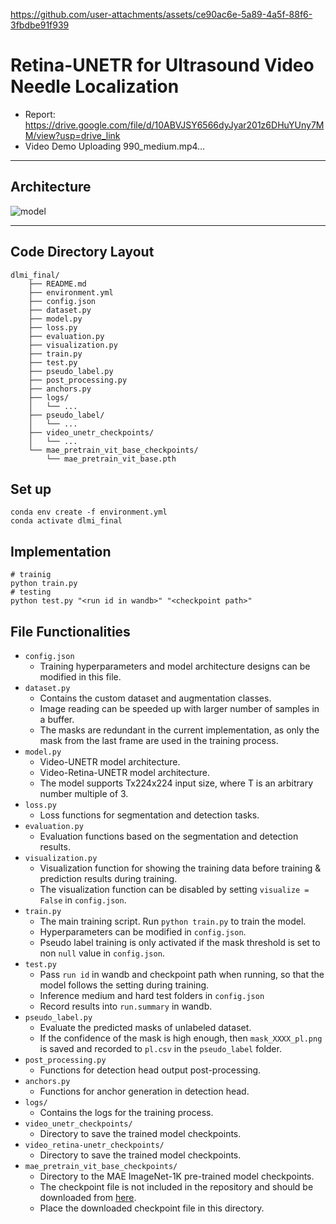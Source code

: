 
https://github.com/user-attachments/assets/ce90ac6e-5a89-4a5f-88f6-3fbdbe91f939
# Retina-UNETR for Ultrasound Video Needle Localization
- Report: <https://drive.google.com/file/d/10ABVJSY6566dyJyar201z6DHuYUny7MM/view?usp=drive_link>
- Video Demo
  Uploading 990_medium.mp4…
***
## Architecture
![model](https://github.com/user-attachments/assets/7895920a-4948-4417-9ee5-80a40a6cff72)
***
## Code Directory Layout
```
dlmi_final/
    ├── README.md
    ├── environment.yml
    ├── config.json
    ├── dataset.py
    ├── model.py
    ├── loss.py
    ├── evaluation.py
    ├── visualization.py
    ├── train.py
    ├── test.py
    ├── pseudo_label.py
    ├── post_processing.py
    ├── anchors.py
    ├── logs/
    │   └── ...
    ├── pseudo_label/
    │   └── ...
    ├── video_unetr_checkpoints/
    │   └── ...
    └── mae_pretrain_vit_base_checkpoints/
        └── mae_pretrain_vit_base.pth
```
## Set up
```
conda env create -f environment.yml
conda activate dlmi_final
```
## Implementation
```
# trainig
python train.py
# testing
python test.py "<run id in wandb>" "<checkpoint path>"
```
## File Functionalities
- `config.json`
  - Training hyperparameters and model architecture designs can be modified in this file.
- `dataset.py`
  - Contains the custom dataset and augmentation classes.
  - Image reading can be speeded up with larger number of samples in a buffer. 
  - The masks are redundant in the current implementation, as only the mask from the last frame are used in the training process.
- `model.py`
  - Video-UNETR model architecture.
  - Video-Retina-UNETR model architecture.
  - The model supports Tx224x224 input size, where T is an arbitrary number multiple of 3.
- `loss.py`
  - Loss functions for segmentation and detection tasks.
- `evaluation.py`
  - Evaluation functions based on the segmentation and detection results.
- `visualization.py`
  - Visualization function for showing the training data before training & prediction results during training.
  - The visualization function can be disabled by setting `visualize = False` in `config.json`.
- `train.py`
  - The main training script. Run `python train.py` to train the model.
  - Hyperparameters can be modified in `config.json`.
  - Pseudo label training is only activated if the mask threshold is set to non `null` value in `config.json`.
- `test.py`
  - Pass `run id` in wandb and checkpoint path when running, so that the model follows the setting during training.
  - Inference medium and hard test folders in `config.json`
  - Record results into `run.summary` in wandb.
- `pseudo_label.py`
  - Evaluate the predicted masks of unlabeled dataset.
  - If the confidence of the mask is high enough, then `mask_XXXX_pl.png` is saved and recorded to `pl.csv` in the `pseudo_label` folder.
- `post_processing.py`
  - Functions for detection head output post-processing.
- `anchors.py`
  - Functions for anchor generation in detection head.
- `logs/`
  - Contains the logs for the training process.
- `video_unetr_checkpoints/`
  - Directory to save the trained model checkpoints.
- `video_retina-unetr_checkpoints/`
  - Directory to save the trained model checkpoints.
- `mae_pretrain_vit_base_checkpoints/`
  - Directory to the MAE ImageNet-1K pre-trained model checkpoints.
  - The checkpoint file is not included in the repository and should be downloaded from [here](https://dl.fbaipublicfiles.com/mae/pretrain/mae_pretrain_vit_base.pth).
  - Place the downloaded checkpoint file in this directory.

